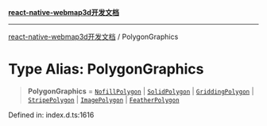 [**react-native-webmap3d开发文档**](../README.md)

***

[react-native-webmap3d开发文档](../globals.md) / PolygonGraphics

# Type Alias: PolygonGraphics

> **PolygonGraphics** = [`NofillPolygon`](../interfaces/NofillPolygon.md) \| [`SolidPolygon`](../interfaces/SolidPolygon.md) \| [`GriddingPolygon`](../interfaces/GriddingPolygon.md) \| [`StripePolygon`](../interfaces/StripePolygon.md) \| [`ImagePolygon`](../interfaces/ImagePolygon.md) \| [`FeatherPolygon`](../interfaces/FeatherPolygon.md)

Defined in: index.d.ts:1616
